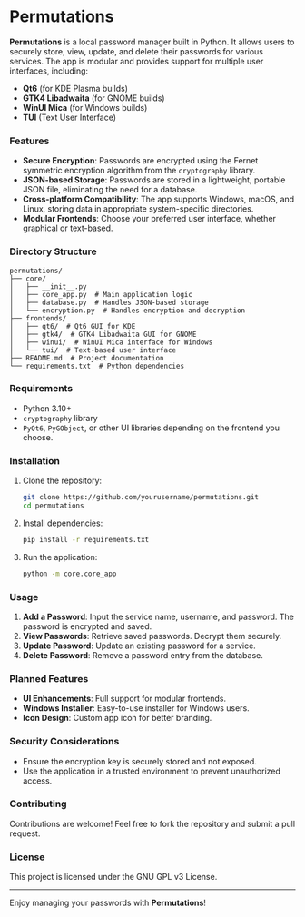 # Permutations

**Permutations** is a local password manager built in Python. It allows users to securely store, view, update, and delete their passwords for various services. The app is modular and provides support for multiple user interfaces, including:

- **Qt6** (for KDE Plasma builds)
- **GTK4 Libadwaita** (for GNOME builds)
- **WinUI Mica** (for Windows builds)
- **TUI** (Text User Interface)

### Features

- **Secure Encryption**: Passwords are encrypted using the Fernet symmetric encryption algorithm from the `cryptography` library.
- **JSON-based Storage**: Passwords are stored in a lightweight, portable JSON file, eliminating the need for a database.
- **Cross-platform Compatibility**: The app supports Windows, macOS, and Linux, storing data in appropriate system-specific directories.
- **Modular Frontends**: Choose your preferred user interface, whether graphical or text-based.

### Directory Structure

```
permutations/
├── core/
│   ├── __init__.py
│   ├── core_app.py  # Main application logic
│   ├── database.py  # Handles JSON-based storage
│   └── encryption.py  # Handles encryption and decryption
├── frontends/
│   ├── qt6/  # Qt6 GUI for KDE
│   ├── gtk4/  # GTK4 Libadwaita GUI for GNOME
│   ├── winui/  # WinUI Mica interface for Windows
│   └── tui/  # Text-based user interface
├── README.md  # Project documentation
└── requirements.txt  # Python dependencies
```

### Requirements

- Python 3.10+
- `cryptography` library
- `PyQt6`, `PyGObject`, or other UI libraries depending on the frontend you choose.

### Installation

1. Clone the repository:

   ```bash
   git clone https://github.com/yourusername/permutations.git
   cd permutations
   ```

2. Install dependencies:

   ```bash
   pip install -r requirements.txt
   ```

3. Run the application:

   ```bash
   python -m core.core_app
   ```

### Usage

1. **Add a Password**: Input the service name, username, and password. The password is encrypted and saved.
2. **View Passwords**: Retrieve saved passwords. Decrypt them securely.
3. **Update Password**: Update an existing password for a service.
4. **Delete Password**: Remove a password entry from the database.

### Planned Features

- **UI Enhancements**: Full support for modular frontends.
- **Windows Installer**: Easy-to-use installer for Windows users.
- **Icon Design**: Custom app icon for better branding.

### Security Considerations

- Ensure the encryption key is securely stored and not exposed.
- Use the application in a trusted environment to prevent unauthorized access.

### Contributing

Contributions are welcome! Feel free to fork the repository and submit a pull request.

### License

This project is licensed under the GNU GPL v3 License.

---

Enjoy managing your passwords with **Permutations**!

